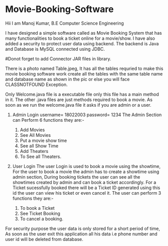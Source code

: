 # Movie-Booking-Software
Hii I am Manoj Kumar, B.E Computer Science Engineering 

I have designed a simple software called as Movie Booking System that has many functionalities to book a ticket online for a movie/show.
I have also added a security to protect user data using backend.
The backend is Java and Database is MySQL connected using JDBC.

#Donot forget to add Connector JAR files in library.

There is a photo named Table.jpeg, It has all the tables requried to make this movie booking software work create all the tables with the same table name and database name as shown in the pic or else you will face CLASSNOTFOUND Exception.  

Only Welcome.java file is a executable file only this file has a main method in it.
The other .java files are just methods required to book a movie.
As soon as we run the welcome.java file it asks if you are admin or a user.

1. Admin Login
   username= 18022003
   password= 1234
   The Admin Section can Perform 6 functions they are:-
   1. Add Movies
   2. See All Movies
   3. Put a movie show time
   4. See all Show Time
   5. Add Theaters
   6. To See all Theaters.

2. User Login
   The user Login is used to book a movie using the showtime,
   For the user to book a movie the admin has to create a showtime using admin section, During booking tickets the user can see all the showtimes created by admin and can book a ticket accordingly.
   For a Ticket sucessfully booked there will be a Ticket ID generated using this id the user can view his ticket or even cancel it.
   The user can perform 3 functions they are:-
   1. To book a Ticket
   2. See Ticket Booking
   3. To cancel a booking.

For security purpose the user data is only stored for a short period of time, As soon as the user exit this application all his data i.e phone number and user id will be deleted from database.
